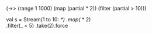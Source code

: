 (->> (range 1 1000)
     (map (partial * 2))
     (filter (partial > 10)))

val s = Stream(1 to 10:  _*)
        .map(_ * 2)  
        .filter(_ < 5)
        .take(2).force
        